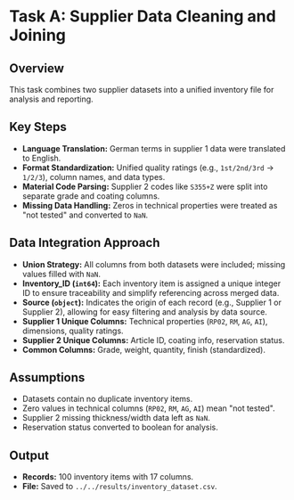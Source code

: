 
# Task A: Supplier Data Cleaning and Joining

## Overview
This task combines two supplier datasets into a unified inventory file for analysis and reporting.

## Key Steps
- **Language Translation:** German terms in supplier 1 data were translated to English.
- **Format Standardization:** Unified quality ratings (e.g., `1st/2nd/3rd` → `1/2/3`), column names, and data types.
- **Material Code Parsing:** Supplier 2 codes like `S355+Z` were split into separate grade and coating columns.
- **Missing Data Handling:** Zeros in technical properties were treated as "not tested" and converted to `NaN`.


## Data Integration Approach
- **Union Strategy:** All columns from both datasets were included; missing values filled with `NaN`.
- **Inventory_ID (`int64`):** Each inventory item is assigned a unique integer ID to ensure traceability and simplify referencing across merged data.
- **Source (`object`):** Indicates the origin of each record (e.g., Supplier 1 or Supplier 2), allowing for easy filtering and analysis by data source.
- **Supplier 1 Unique Columns:** Technical properties (`RP02`, `RM`, `AG`, `AI`), dimensions, quality ratings.
- **Supplier 2 Unique Columns:** Article ID, coating info, reservation status.
- **Common Columns:** Grade, weight, quantity, finish (standardized).

## Assumptions
- Datasets contain no duplicate inventory items.
- Zero values in technical columns (`RP02`, `RM`, `AG`, `AI`) mean "not tested".
- Supplier 2 missing thickness/width data left as `NaN`.
- Reservation status converted to boolean for analysis.

## Output
- **Records:** 100 inventory items with 17 columns.
- **File:** Saved to `../../results/inventory_dataset.csv`.